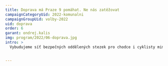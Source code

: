 ```yaml
---
title: Doprava má Praze 9 pomáhat. Ne nás zatěžovat
campaignCategoryUid: 2022-komunalni
campaignGroupUid: volby-2022
uid: doprava
order: 6
garant: ondrej.kalis
img: program/2022/06-doprava.jpg
intro: >
  Vybudujeme síť bezpečných oddělených stezek pro chodce i cyklisty mimo a bez omezení tranzitní silniční dopravy. Posílíme a zrychlíme hromadnou dopravu a snížíme škodlivé emise. Podpoříme rozvoj sdílených kol. Přepracujeme stávající systém zón parkovacích stání na základě zkušeností i zpětné vazby občanů. Mimo exponovaná místa zrušíme platby za parkování o víkendech. Aktivně prodiskuskutujeme s občany možnosti, jak zlepšit situaci v místě jejich bydliště. Ve spolupráci s občanskou společností odstraníme bariéry pro osoby s postižením.


---
```


